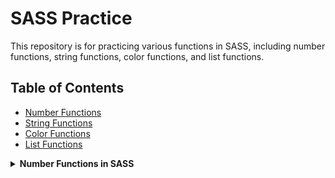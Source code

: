 # SASS Practice

This repository is for practicing various functions in SASS, including number functions, string functions, color functions, and list functions.

## Table of Contents
- [Number Functions](#number-functions)
- [String Functions](#string-functions)
- [Color Functions](#color-functions)
- [List Functions](#list-functions)

<details>
  <summary><strong>Number Functions in SASS</strong></summary>

```scss
// ===== Number Functions in SASS ===== 
padding: ceil(5.9);
padding: floor(2.9);
padding: round(2.4);
padding: max(1px, 4px);
padding: min(2px, 4px);
padding: percentage(0.76);
padding: comparable(11cm, 44mm);
padding: random(10px);
padding: unit(10rem);
padding: unitless(10);
</details>
```scss

<details> <summary><strong>String Functions in SASS</strong></summary>
// ===== String Functions in SASS =====
font-family: quote(Poppins);
font-family: unquote("Poppins");
font-family: to-upper-case("Poppins");
font-family: to-lower-case("POPPINS");
font-family: str-length("POPPINS");
font-family: str-index("Helvitica Neue", "Neue");
font-family: str-insert("Helvitica Neue", " Mono", 15);
font-family: str-slice("Helvitica Neue", 11);
font-family: unique-id();


</details> <details> <summary><strong>Color Functions in SASS</strong></summary>
// ===== Color Functions in SASS =====
background-color: $card-bg;
background-color: darken($card_white_bg, 10);
background-color: lighten($primary-color, 34);
background-color: adjust-hue($primary-color, 355);
background-color: saturate($primary-color, 100);
background-color: desaturate($primary-color, 90);
background-color: mix($primary-color, blue, 50);
background-color: transparentize($primary-color, 0.8);

</details> <details> <summary><strong>List Functions in SASS</strong></summary>
// ===== List Functions in SASS =====
$list: [10px 20px 30px 40px];
$list2: 50px, 60px, 70px, 80px;
padding: length($list);
padding: nth($list, 3);
padding: set-nth($list, 2, 23rem);
padding: join($list, $list2, comma);
padding: append($list, 11px, comma);
padding: zip($list, $list2);
padding: index($list, 300px);
padding: list-separator($list2);
padding: is-bracketed($list2);
</details>


